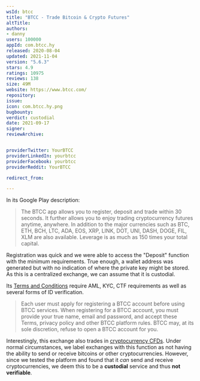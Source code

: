 ```yaml
---
wsId: btcc
title: "BTCC - Trade Bitcoin & Crypto Futures"
altTitle: 
authors:
- danny
users: 100000
appId: com.btcc.hy
released: 2020-08-04
updated: 2021-11-04
version: "5.6.3"
stars: 4.9
ratings: 10975
reviews: 138
size: 49M
website: https://www.btcc.com/
repository: 
issue: 
icon: com.btcc.hy.png
bugbounty: 
verdict: custodial
date: 2021-09-17
signer: 
reviewArchive:


providerTwitter: YourBTCC
providerLinkedIn: yourbtcc
providerFacebook: yourbtcc
providerReddit: YourBTCC

redirect_from:

---
```



In its Google Play description:

>The BTCC app allows you to register, deposit and trade within 30 seconds. It further allows you to enjoy trading cryptocurrency futures anytime, anywhere.
In addition to the major currencies such as BTC, ETH, BCH, LTC, ADA, EOS, XRP,
LINK, DOT, UNI, DASH, DOGE, FIL, XLM are also available. Leverage is as much as 150 times your total capital.

Registration was quick and we were able to access the "Deposit" function with the minimum requirements. True enough, a wallet address was generated but with no indication of where the private key might be stored. As this is a centralized exchange, we can assume that it is custodial.

Its [Terms and Conditions](https://www.btcc.com/detail/142638.html) require AML, KYC, CTF requirements as well as several forms of ID verification. 

>Each user must apply for registering a BTCC account before using BTCC services. When registering for a BTCC account, you must provide your true name, email and password, and accept these Terms, privacy policy and other BTCC platform rules. BTCC may, at its sole discretion, refuse to open a BTCC account for you.

Interestingly, this exchange also trades in [cryptocurrency CFDs](https://www.btcc.com/blog/trade-cryptocurrency-with-cfds/). Under normal circumstances, we label exchanges with this function as not having the ability to send or receive bitcoins or other cryptocurrencies. However, since we tested the platform and found that it *can* send and receive cryptocurrencies, we deem this to be a **custodial** service and thus **not verifiable**.